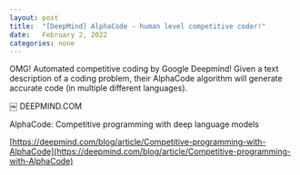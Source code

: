 ```yaml
---
layout: post
title:  "[DeepMind] AlphaCode - human level competitive coder!"
date:   February 2, 2022
categories: none
---
```


OMG! Automated competitive coding by Google Deepmind! Given a text description of a coding problem, their AlphaCode algorithm will generate accurate code (in multiple different languages).



￼
DEEPMIND.COM



AlphaCode: Competitive programming with deep language models


[https://deepmind.com/blog/article/Competitive-programming-with-AlphaCode](https://deepmind.com/blog/article/Competitive-programming-with-AlphaCode)
 

